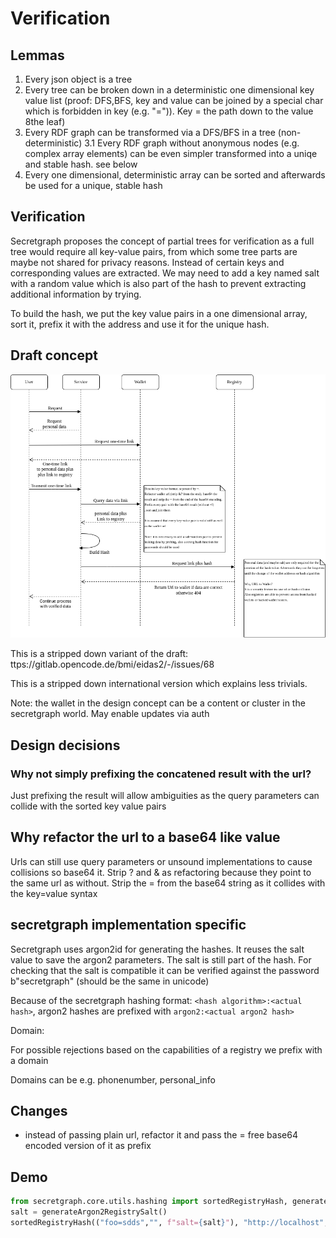 # Verification

## Lemmas

1. Every json object is a tree
2. Every tree can be broken down in a deterministic one dimensional key value list (proof: DFS,BFS, key and value can be joined by a special char which is forbidden in key (e.g. "=")). Key = the path down to the value 8the leaf)
3. Every RDF graph can be transformed via a DFS/BFS in a tree (non-deterministic)
   3.1 Every RDF graph without anonymous nodes (e.g. complex array elements) can be even simpler transformed into a uniqe and stable hash. see below
4. Every one dimensional, deterministic array can be sorted and afterwards be used for a unique, stable hash

## Verification

Secretgraph proposes the concept of partial trees for verification as a full tree would require all key-value pairs, from which some tree parts are maybe not shared for privacy reasons.
Instead of certain keys and corresponding values are extracted. We may need to add a key named salt with a random value which is also part of the hash to prevent extracting additional information by trying.

To build the hash, we put the key value pairs in a one dimensional array, sort it, prefix it with the address and use it for the unique hash.

## Draft concept

![Verification Workflow](Verification_and_Wallet.png)

This is a stripped down variant of the draft:
ttps://gitlab.opencode.de/bmi/eidas2/-/issues/68

This is a stripped down international version which explains less trivials.

Note: the wallet in the design concept can be a content or cluster in the secretgraph world. May enable updates via auth

## Design decisions

### Why not simply prefixing the concatened result with the url?

Just prefixing the result will allow ambiguities as the query parameters can collide with the sorted key value pairs

## Why refactor the url to a base64 like value

Urls can still use query parameters or unsound implementations to cause collisions so base64 it.
Strip ? and & as refactoring because they point to the same url as without.
Strip the = from the base64 string as it collides with the key=value syntax

## secretgraph implementation specific

Secretgraph uses argon2id for generating the hashes. It reuses the salt value to save the argon2 parameters. The salt is still part of the hash.
For checking that the salt is compatible it can be verified against the password b"secretgraph" (should be the same in unicode)

Because of the secretgraph hashing format: `<hash algorithm>:<actual hash>`, argon2 hashes are prefixed with `argon2:<actual argon2 hash>`

Domain:

For possible rejections based on the capabilities of a registry we prefix with a domain

Domains can be e.g. phonenumber, personal_info

## Changes

-   instead of passing plain url, refactor it and pass the = free base64 encoded version of it as prefix

## Demo

```python
from secretgraph.core.utils.hashing import sortedRegistryHash, generateArgon2RegistrySalt
salt = generateArgon2RegistrySalt()
sortedRegistryHash(("foo=sdds","", f"salt={salt}"), "http://localhost", "fun")
```
